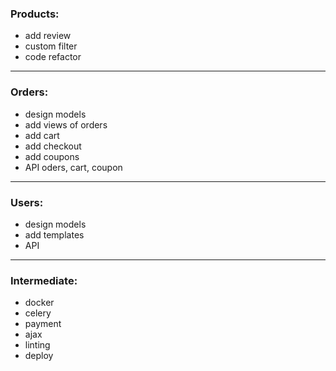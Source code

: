 ### Products:
- add review
- custom filter
- code refactor

---

### Orders:
- design models
- add views of orders
- add cart
- add checkout
- add coupons
- API oders, cart, coupon

---

### Users:
- design models
- add templates
- API

---

### Intermediate:
- docker
- celery
- payment
- ajax
- linting
- deploy

